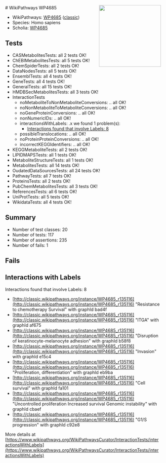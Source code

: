 <img style="float: right; width: 200px" src="https://upload.wikimedia.org/wikipedia/commons/thumb/8/83/Wplogo_with_text_500.png/640px-Wplogo_with_text_500.png" />
# WikiPathways WP4685

* WikiPathways: [WP4685](https://wikipathways.org/pathways/WP4685) ([classic](https://classic.wikipathways.org/instance/WP4685))
* Species: Homo sapiens
* Scholia: [WP4685](https://scholia.toolforge.org/wikipathways/WP4685)
## Tests
* CASMetabolitesTests: all 2 tests OK!
* ChEBIMetabolitesTests: all 5 tests OK!
* ChemSpiderTests: all 2 tests OK!
* DataNodesTests: all 5 tests OK!
* EnsemblTests: all 4 tests OK!
* GeneTests: all 4 tests OK!
* GeneralTests: all 15 tests OK!
* HMDBSecMetabolitesTests: all 3 tests OK!
* InteractionTests
    * noMetaboliteToNonMetaboliteConversions: .. all OK!
    * noNonMetaboliteToMetaboliteConversions: .. all OK!
    * noGeneProteinConversions: .. all OK!
    * nonNumericIDs: .. all OK!
    * interactionsWithLabels: .x we found 1 problem(s):
        * [Interactions found that involve Labels: 8](#630d267f)
    * possibleTranslocations: .. all OK!
    * noProteinProteinConversions: .. all OK!
    * incorrectKEGGIdentifiers: .. all OK!
* KEGGMetaboliteTests: all 2 tests OK!
* LIPIDMAPSTests: all 1 tests OK!
* MetaboliteStructureTests: all 1 tests OK!
* MetabolitesTests: all 14 tests OK!
* OudatedDataSourcesTests: all 24 tests OK!
* PathwayTests: all 7 tests OK!
* ProteinsTests: all 2 tests OK!
* PubChemMetabolitesTests: all 3 tests OK!
* ReferencesTests: all 6 tests OK!
* UniProtTests: all 5 tests OK!
* WikidataTests: all 4 tests OK!


## Summary

* Number of test classes: 20
* Number of tests: 117
* Number of assertions: 235
* Number of fails: 1

## Fails

<a name="630d267f" />

## Interactions with Labels

Interactions found that involve Labels: 8

* [http://classic.wikipathways.org/instance/WP4685_r135116](http://classic.wikipathways.org/instance/WP4685_r135116) "Resistance to chemotherapy
Survival" with graphId bad4f
* [http://classic.wikipathways.org/instance/WP4685_r135116](http://classic.wikipathways.org/instance/WP4685_r135116) "ITGA" with graphId af675
* [http://classic.wikipathways.org/instance/WP4685_r135116](http://classic.wikipathways.org/instance/WP4685_r135116) "Disruption of
keratinocyte-melanocyte adhesion" with graphId b58f8
* [http://classic.wikipathways.org/instance/WP4685_r135116](http://classic.wikipathways.org/instance/WP4685_r135116) "Invasion" with graphId e15c4
* [http://classic.wikipathways.org/instance/WP4685_r135116](http://classic.wikipathways.org/instance/WP4685_r135116) "Proliferation, differentiation" with graphId eb9ba
* [http://classic.wikipathways.org/instance/WP4685_r135116](http://classic.wikipathways.org/instance/WP4685_r135116) "Cell survival" with graphId fa101
* [http://classic.wikipathways.org/instance/WP4685_r135116](http://classic.wikipathways.org/instance/WP4685_r135116) "Uncontrolled proliferation
Increased survival
Genomic instability" with graphId cbaef
* [http://classic.wikipathways.org/instance/WP4685_r135116](http://classic.wikipathways.org/instance/WP4685_r135116) "G1/S progression" with graphId c92e8


More details at [https://www.wikipathways.org/WikiPathwaysCurator/InteractionTests/interactionsWithLabels](https://www.wikipathways.org/WikiPathwaysCurator/InteractionTests/interactionsWithLabels)

